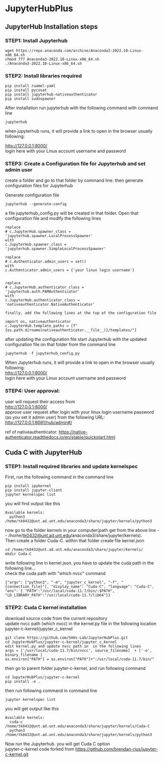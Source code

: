 # JupyterHubPlus

## JupyterHub Installation steps

### STEP1: Install Jupyterhub
```shell
wget https://repo.anaconda.com/archive/Anaconda3-2022.10-Linux-x86_64.sh 
chmod 777 Anaconda3-2022.10-Linux-x86_64.sh
./Anaconda3-2022.10-Linux-x86_64.sh
```
### STEP2: Install libraries required
```shell
pip install ruamel-yaml
pip install pycosat
pip install jupyterhub-nativeauthenticator
pip install sudospawner
```
After installation run jupyterhub with the following command with command line
```shell
jupyterhub
```
when  jupyterhub runs, it will provide a link to open in the browser usually 
following: 

http://127.0.0.1:8000/ <br>
login here with your Linux account username and password


### STEP3: Create a Configuration file for Jupyterhub and set admin user

create a folder and go to that folder by command line. then generate configuration files for Jupyterhub

Generate configuration file
```shell
jupyterhub --generate-config
```
a file jupyterhub_config.py will be created in that folder. Open that configuration file and modify the following lines
```shell
replace 
# c.JupyterHub.spawner_class = 'jupyterhub.spawner.LocalProcessSpawner'   
with 
c.JupyterHub.spawner_class = 'jupyterhub.spawner.SimpleLocalProcessSpawner'

replace
# c.Authenticator.admin_users = set()
with
c.Authenticator.admin_users = {'your linux login username'}   


replace 
# c.JupyterHub.authenticator_class = 'jupyterhub.auth.PAMAuthenticator'
with
c.JupyterHub.authenticator_class = 'nativeauthenticator.NativeAuthenticator'

finally, add the following lines at the top of the configuration file

import os, nativeauthenticator
c.JupyterHub.template_paths = [f"{os.path.dirname(nativeauthenticator.__file__)}/templates/"]
```

after updating the configuration file start Jupyterhub with the updated configuration file on that folder from the command line
```shell
jupyterhub -f jupyterhub_config.py
```
When Jupyterhub runs, it will provide a link to open in the browser usually 
following: 
<br>
http://127.0.0.1:8000/
<br>
login here with your Linux account username and password


### STEP4:  User approval:

user will request their access from 
<br>
http://127.0.0.1:8000/
<br>
approve user request after login with your linux login username password (as you set it admin user)
from the following URL:
<br>
http://127.0.0.1:8081/hub/admin#/
<br>


ref of nativeauthenticator: https://native-authenticator.readthedocs.io/en/stable/quickstart.html

## Cuda C with JupyterHub

### STEP1: Install required libraries and update kernelspec
First, run the following command in the command line

```shell
pip install ipykernel
pip install jupyter-client 
jupyter kernelspec list
```
you will find output like this
```shell
Available kernels:
  python3    /home/tk0432@unt.ad.unt.edu/anaconda3/share/jupyter/kernels/python3
```

now go to the folder kernels in your computer(path get from the above line -- /home/tk0432@unt.ad.unt.edu/anaconda3/share/jupyter/kernels).<br> Then create a folder Cuda-C. <be> within that folder create file kernel.json

```shell
cd /home/tk0432@unt.ad.unt.edu/anaconda3/share/jupyter/kernels/
mkdir Cuda-C
```
write following line in kernel.json. you have to update the cuda path in the following line... <br>check the cuda path with "which nvcc" command
```shell
{"argv": ["python3", "-m", "jupyter_c_kernel", "-f", "{connection_file}"], "display_name": "Cuda-C", "language": "Cuda-C", "env": { "PATH":"/usr/local/cuda-11.7/bin/:$PATH", "LD_LIBRARY_PATH":"/usr/local/cuda-11.7/lib64"}}
```

### STEP2: Cuda C kernel installation

download source code from the current repository <br>
update nvcc path (which nvcc) in the kernel.py file in the following location <br>
jupyter-c-kernel/jupyter_c_kernel <br>
```shell
git clone https://github.com/SHUs-Lab/JupyterHubPlus.git
cd JupyterHubPlus/jupyter-c-kernel/jupyter_c_kernel
edit kernel.py and update nvcc path in  in the following lines
args = ['/usr/local/cuda-11.7/bin/nvcc', source_filename]  + ['-o', binary_filename ]
os.environ["PATH"] = os.environ["PATH"]+":/usr/local/cuda-11.7/bin/" 
```


then go to parent folder jupyter-c-kernel, and run following command

```shell
cd JupyterHubPlus/jupyter-c-kernel
pip install -e .
```
then run following command in command line
```shell
jupyter kernelspec list
```
you will get output like this
<br>
```shell
Available kernels:
  cuda-c     /home/tk0432@unt.ad.unt.edu/anaconda3/share/jupyter/kernels/Cuda-C
  python3    /home/tk0432@unt.ad.unt.edu/anaconda3/share/jupyter/kernels/python3
```
Now run the Jupyterhub. you will get Cuda C option 
<br>
jupyter-c-kernel code forked from https://github.com/brendan-rius/jupyter-c-kernel.git




